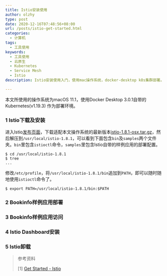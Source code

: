 ```yaml
---
title: Istio安装使用
author: olzhy
type: post
date: 2020-12-16T07:48:56+08:00
url: /posts/istio-get-started.html
categories:
  - 计算机
tags:
  - 工具使用
keywords:
  - 工具使用
  - 云原生
  - Kubernetes
  - Service Mesh
  - Istio
description: Istio安装使用入门，使用mac操作系统，docker-desktop k8s集群部署。

---
```

本文所使用的操作系统为macOS 11.1，使用Docker Desktop 3.0.1自带的Kubernetes(v1.19.3) 作为部署环境。

### 1 Istio下载及安装

进入Istio[发布页面](https://github.com/istio/istio/releases/tag/1.8.1)，下载适配本文操作系统的最新版本[istio-1.8.1-osx.tar.gz](https://github.com/istio/istio/releases/download/1.8.1/istio-1.8.1-osx.tar.gz)，然后解压到`/usr/local/istio-1.8.1`，可以看到下面包含`bin`及`samples`两个文件夹。`bin`里包含`istioctl`命令，`samples`里包含Istio自带的样例应用的部署配置。

```shell
$ cd /usr/local/istio-1.8.1
$ tree
...
```

修改`/etc/profile`，将`/usr/local/istio-1.8.1/bin`追加到`PATH`，即可以随时随地使用`istioctl`命令了。

```shell
$ export PATH=/usr/local/istio-1.8.1/bin:$PATH
```

### 2 Bookinfo样例应用部署

### 3 Bookinfo样例应用访问

### 4 Istio Dashboard安装

### 5 Istio卸载


> 参考资料
>
> [1] [Get Started - Istio](https://istio.io/latest/docs/setup/getting-started/)